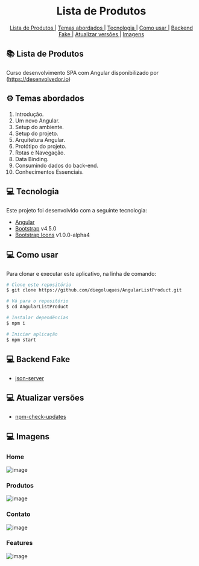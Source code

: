 <h1 align="center" >
  Lista de Produtos
</h1>

<p align="center">
  <a href='#architecture'>Lista de Produtos </a>|
  <a href='#themes'>Temas abordados </a>|
  <a href='#tecnologies'>Tecnologia </a>|
  <a href='#howToUse'>Como usar </a>|
  <a href='#backend'>Backend Fake </a>|
  <a href='#updateVersions'>Atualizar versões </a>|
  <a href='#images'>Imagens </a>
</p>

## <p id='architecture'>📚 Lista de Produtos </p>
Curso desenvolvimento SPA com Angular disponibilizado por (https://desenvolvedor.io)

## <p id='themes'> ⚙ Temas abordados </p> 
01. Introdução.
02. Um novo Angular.
03. Setup do ambiente.
04. Setup do projeto.
05. Arquitetura Angular.
06. Protótipo do projeto.
07. Rotas e Navegação.
08. Data Binding.
09. Consumindo dados do back-end.
10. Conhecimentos Essenciais.

## <p id='tecnologies'>💻 Tecnologia </p>
Este projeto foi desenvolvido com a seguinte tecnologia:

-  [Angular](https://angular.io/)
-  [Bootstrap](https://getbootstrap.com/) v4.5.0
-  [Bootstrap Icons](https://icons.getbootstrap.com/) v1.0.0-alpha4

## <p id='howToUse'>💻 Como usar </p>
Para clonar e executar este aplicativo, na linha de comando:

```bash
# Clone este repositório
$ git clone https://github.com/diegoluques/AngularListProduct.git

# Vá para o repositório
$ cd AngularListProduct

# Instalar dependências
$ npm i

# Iniciar aplicação
$ npm start
```

## <p id='backend'>💻 Backend Fake </p>

-  [json-server](https://www.npmjs.com/package/json-server)

## <p id='updateVersions'>💻 Atualizar versões </p>

-  [npm-check-updates](https://www.npmjs.com/package/npm-check-updates)

## <p id='images'>💻 Imagens </p>

### Home
![image](https://user-images.githubusercontent.com/55838972/84600768-c63db580-ae49-11ea-900c-8d35ab6d8d0d.png)

### Produtos
![image](https://user-images.githubusercontent.com/55838972/84600791-f71dea80-ae49-11ea-952d-195fd4a3496d.png)

### Contato
![image](https://user-images.githubusercontent.com/55838972/84600809-0bfa7e00-ae4a-11ea-9615-2950ed717cb8.png)

### Features
![image](https://user-images.githubusercontent.com/55838972/84600813-1f0d4e00-ae4a-11ea-9454-4f05df2dea53.png)

